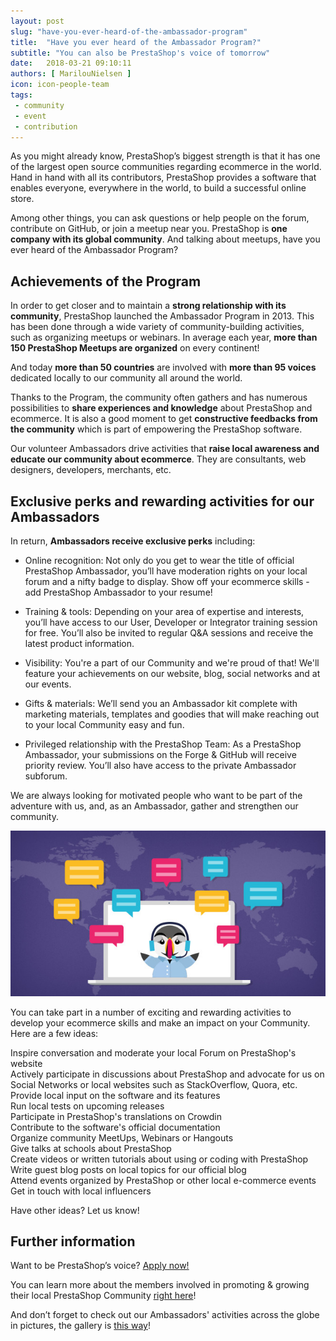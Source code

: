 ```yaml
---
layout: post
slug: "have-you-ever-heard-of-the-ambassador-program"
title:  "Have you ever heard of the Ambassador Program?"
subtitle: "You can also be PrestaShop's voice of tomorrow"
date:   2018-03-21 09:10:11
authors: [ MarilouNielsen ]
icon: icon-people-team
tags:
 - community
 - event
 - contribution
---
```


As you might already know, PrestaShop’s biggest strength is that it has one of the largest open source communities regarding ecommerce in the world. Hand in hand with all its contributors, PrestaShop provides a software that enables everyone, everywhere in the world, to build a successful online store.

Among other things, you can ask questions or help people on the forum, contribute on GitHub, or join a meetup near you. PrestaShop is **one company with its global community**. And talking about meetups, have you ever heard of the Ambassador Program?


## Achievements of the Program

In order to get closer and to maintain a **strong relationship with its community**, PrestaShop launched the Ambassador Program in 2013. This has been done through a wide variety of community-building activities, such as organizing meetups or webinars. In average each year, **more than 150 PrestaShop Meetups are organized** on every continent!

And today **more than 50 countries** are involved with **more than 95 voices** dedicated locally to our community all around the world. 

Thanks to the Program, the community often gathers and has numerous possibilities to **share experiences and knowledge** about PrestaShop and ecommerce. It is also a good moment to get **constructive feedbacks from the community** which is part of empowering the PrestaShop software.

Our volunteer Ambassadors drive activities that **raise local awareness and educate our community about ecommerce**. They are consultants, web designers, developers, merchants, etc.


## Exclusive perks and rewarding activities for our Ambassadors

In return, **Ambassadors receive exclusive perks** including:

- Online recognition: Not only do you get to wear the title of official PrestaShop Ambassador, you’ll have moderation rights on your local forum and a nifty badge to display. Show off your ecommerce skills - add PrestaShop Ambassador to your resume!

- Training & tools: Depending on your area of expertise and interests, you’ll have access to our User, Developer or Integrator training session for free. You’ll also be invited to regular Q&A sessions and receive the latest product information.

- Visibility: You're a part of our Community and we're proud of that! We'll feature your achievements on our website, blog, social networks and at our events.

- Gifts & materials: We’ll send you an Ambassador kit complete with marketing materials, templates and goodies that will make reaching out to your local Community easy and fun.

- Privileged relationship with the PrestaShop Team: As a PrestaShop Ambassador, your submissions on the Forge & GitHub will receive priority review. You’ll also have access to the private Ambassador subforum.

We are always looking for motivated people who want to be part of the adventure with us, and, as an Ambassador, gather and strengthen our community.

![Ambassadors Program Badge](/assets/images/2018/03/Ambassadors_Program.jpg)

You can take part in a number of exciting and rewarding activities to develop your ecommerce skills and make an impact on your Community. Here are a few ideas:

Inspire conversation and moderate your local Forum on PrestaShop's website
<br>Actively participate in discussions about PrestaShop and advocate for us on Social Networks or local websites such as StackOverflow, Quora, etc.
<br>Provide local input on the software and its features
<br>Run local tests on upcoming releases
<br>Participate in PrestaShop's translations on Crowdin
<br>Contribute to the software's official documentation
<br>Organize community MeetUps, Webinars or Hangouts
<br>Give talks at schools about PrestaShop
<br>Create videos or written tutorials about using or coding with PrestaShop
<br>Write guest blog posts on local topics for our official blog
<br>Attend events organized by PrestaShop or other local e-commerce events
<br>Get in touch with local influencers

Have other ideas? Let us know!


## Further information

Want to be PrestaShop’s voice? [Apply now!](http://ambassadors.prestashop.com/application-form)

You can learn more about the members involved in promoting & growing their local PrestaShop Community [right here](http://ambassadors.prestashop.com/ambassadors)!

And don’t forget to check out our Ambassadors' activities across the globe in pictures, the gallery is [this way](http://ambassadors.prestashop.com/galleries)!
